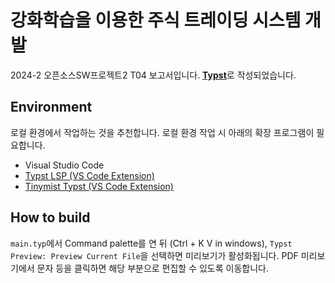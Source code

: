 # 강화학습을 이용한 주식 트레이딩 시스템 개발

2024-2 오픈소스SW프로젝트2 T04 보고서입니다. [**Typst**](https://typst.app/)로 작성되었습니다.

## Environment 
로컬 환경에서 작업하는 것을 추천합니다. 로컬 환경 작업 시 아래의 확장 프로그램이 필요합니다. 
- Visual Studio Code
- [Typst LSP (VS Code Extension)](https://marketplace.visualstudio.com/items?itemName=nvarner.typst-lsp)
- [Tinymist Typst (VS Code Extension)](https://marketplace.visualstudio.com/items?itemName=myriad-dreamin.tinymist)

## How to build 
`main.typ`에서 Command palette를 연 뒤 (Ctrl + K V in windows), `Typst Preview: Preview Current File`을 선택하면 미리보기가 활성화됩니다.
PDF 미리보기에서 문자 등을 클릭하면 해당 부분으로 편집할 수 있도록 이동합니다.
